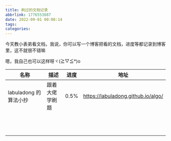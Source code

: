 ```yaml
---
title: 刷过的文档记录
abbrlink: 1776553887
date: 2022-09-01 00:08:14
tags:
categories:
---
```


今天教小表弟看文档，我说，你可以写一个博客把看的文档，进度等都记录到博客里，这不就很不错嘛

嗯，我自己也可以这样呀ヾ(≧▽≦*)o

<!-- more -->

| 名称               | 描述      | 进度   | 地址                                 |
|------------------|---------|------|------------------------------------|
| labuladong 的算法小抄 | 跟着大佬学刷题 | 0.5% | https://labuladong.github.io/algo/ |
|                  |         |      |                                    |
|                  |         |      |                                    |
|                  |         |      |                                    |
|                  |         |      |                                    |
|                  |         |      |                                    |
|                  |         |      |                                    |
|                  |         |      |                                    |
|                  |         |      |                                    |
|                  |         |      |                                    |
|                  |         |      |                                    |
|                  |         |      |                                    |
|                  |         |      |                                    |
